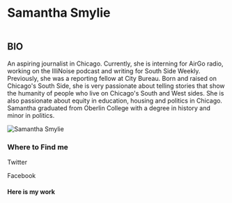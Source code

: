 <!DOCTYPE html>
<html>
<head>
	<title>Samantha Smylie's Portfolio</title>
</head>
<body>

<link rel="stylesheet" type="text/css" href="portfolio.CSS">

<h1> Samantha Smylie </h1>

<img src="">

<h2> BIO </h2>
<p>An aspiring journalist in Chicago. Currently, she is interning for AirGo radio, working on the IlliNoise podcast and writing for South Side Weekly. Previously, she was a reporting fellow at City Bureau. Born and raised on Chicago's South Side, she is very passionate about telling stories that show the humanity of people who live on Chicago's South and West sides. She is also passionate about equity in education, housing and politics in Chicago. Samantha graduated from Oberlin College with a degree in history and minor in politics. </p>

<img class="ProfileAvatar-image" src="https://pbs.twimg.com/profile_images/958192630189277184/3uEeKM6a_400x400.jpg" alt="Samantha Smylie">

<h3>Where to Find me</h3>
<p> Twitter</p>
<p> Facebook </p>

<h4>Here is my work</h4>





<!--don't forget links: https://southsideweekly.com/a-few-red-drops-roots-of-the-1919-race-riot/

https://southsideweekly.com/their-body-their-choice-teen-abortion/

https://illinoise.simplecast.fm/ 

https://illinoise.simplecast.fm/madigan--> 


</body>
</html>
